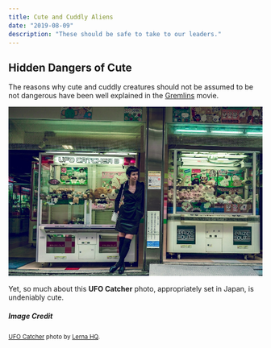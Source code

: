 ```yaml
---
title: Cute and Cuddly Aliens
date: "2019-08-09"
description: "These should be safe to take to our leaders."
---
```


## Hidden Dangers of Cute

The reasons why cute and cuddly creatures should not be assumed to be not dangerous
have been well explained in the [Gremlins](https://en.wikipedia.org/wiki/Gremlins) movie.

![UFO Catcher arcade game](./cute-ufo.jpg)

Yet, so much about this **UFO Catcher** photo, appropriately set in Japan, is undeniably cute.

##### Image Credit

<small>[UFO Catcher](https://unsplash.com/photos/ceKGU8QkqWA) photo by [Lerna HQ](https://unsplash.com/@golerna).</small>
